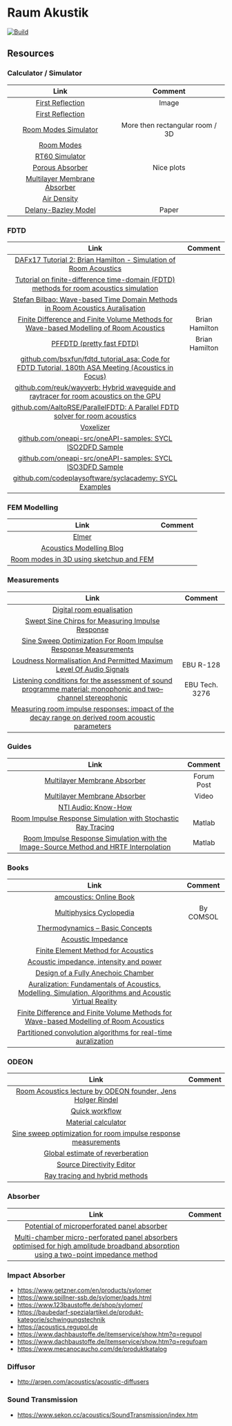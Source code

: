 # Raum Akustik

[![Build](https://github.com/tobanteAudio/RaumAkustik/actions/workflows/build.yml/badge.svg)](https://github.com/tobanteAudio/RaumAkustik/actions/workflows/build≈.yml)

## Resources

### Calculator / Simulator

|                                                     Link                                                     |             Comment             |
| :----------------------------------------------------------------------------------------------------------: | :-----------------------------: |
| [First Reflection](https://www.audiosciencereview.com/forum/index.php?attachments/1611427198529-gif.107974/) |              Image              |
|                    [First Reflection](https://www.acoustic.ua/forms/calculator4.en.html#)                    |                                 |
|                              [Room Modes Simulator](https://roomresponse.com/)                               | More then rectangular room / 3D |
|                               [Room Modes](https://amcoustics.com/tools/amroc)                               |                                 |
|                        [RT60 Simulator](https://amcoustics.com/tools/amrev/#/diagram)                        |                                 |
|                 [Porous Absorber](http://www.whealy.com/acoustics/PA_Calculator/index.html)                  |           Nice plots            |
|                  [Multilayer Membrane Absorber](http://www.acousticmodelling.com/multi.php)                  |                                 |
|                      [Air Density](https://www.omnicalculator.com/physics/air-density)                       |                                 |
|                [Delany-Bazley Model](https://www.ripublication.com/ijaer21/ijaerv16n4_14.pdf)                |              Paper              |

### FDTD

|                                                                                       Link                                                                                        |    Comment     |
| :-------------------------------------------------------------------------------------------------------------------------------------------------------------------------------: | :------------: |
|                                  [DAFx17 Tutorial 2: Brian Hamilton - Simulation of Room Acoustics](https://www.youtube.com/watch?v=40xOisX2LAI)                                  |                |
|                       [Tutorial on finite-difference time-domain (FDTD) methods for room acoustics simulation](https://www.youtube.com/watch?v=xgJJwmrX568)                       |                |
|                            [Stefan Bilbao: Wave-based Time Domain Methods in Room Acoustics Auralisation](https://www.youtube.com/watch?v=NpTe4bxH8DI)                            |                |
|              [Finite Difference and Finite Volume Methods for Wave-based Modelling of Room Acoustics](https://www.brianhamilton.co/thesis/hamilton2016phdthesis.pdf)              | Brian Hamilton |
|                                                           [PFFDTD (pretty fast FDTD)](https://github.com/bsxfun/pffdtd)                                                           | Brian Hamilton |
|                [github.com/bsxfun/fdtd_tutorial_asa: Code for FDTD Tutorial, 180th ASA Meeting (Acoustics in Focus)](https://github.com/bsxfun/fdtd_tutorial_asa)                 |                |
|                             [github.com/reuk/wayverb: Hybrid waveguide and raytracer for room acoustics on the GPU](https://github.com/reuk/wayverb)                              |                |
|                              [github.com/AaltoRSE/ParallelFDTD: A Parallel FDTD solver for room acoustics](https://github.com/AaltoRSE/ParallelFDTD)                              |                |
|                                                                [Voxelizer](https://github.com/AaltoRSE/Voxelizer)                                                                 |                |
| [github.com/oneapi-src/oneAPI-samples: SYCL ISO2DFD Sample](https://github.com/oneapi-src/oneAPI-samples/tree/master/DirectProgramming/C%2B%2BSYCL/StructuredGrids/iso2dfd_dpcpp) |                |
| [github.com/oneapi-src/oneAPI-samples: SYCL ISO3DFD Sample](https://github.com/oneapi-src/oneAPI-samples/tree/master/DirectProgramming/C%2B%2BSYCL/StructuredGrids/iso3dfd_dpcpp) |                |
|                                     [github.com/codeplaysoftware/syclacademy: SYCL Examples](https://github.com/codeplaysoftware/syclacademy)                                     |                |

### FEM Modelling

|                                         Link                                         | Comment |
| :----------------------------------------------------------------------------------: | :-----: |
|                    [Elmer](https://github.com/ElmerCSC/elmerfem)                     |         |
| [Acoustics Modelling Blog](https://computational-acoustics.gitlab.io/website/posts/) |         |
|     [Room modes in 3D using sketchup and FEM](https://blog.kaistale.com/?p=1768)     |         |

### Measurements

|                                                                                   Link                                                                                   |    Comment     |
| :----------------------------------------------------------------------------------------------------------------------------------------------------------------------: | :------------: |
|                                   [Digital room equalisation](http://www.audiosignal.co.uk/Resources/Digital_room_equalisation_A4.pdf)                                   |                |
|                        [Swept Sine Chirps for Measuring Impulse Response](https://thinksrs.com/downloads/pdfs/applicationnotes/SR1_SweptSine.pdf)                        |                |
|                           [Sine Sweep Optimization For Room Impulse Response Measurements](https://odeon.dk/pdf/fa2020_sweepoptimization.pdf)                            |                |
|                                [Loudness Normalisation And Permitted Maximum Level Of Audio Signals](https://tech.ebu.ch/docs/r/r128.pdf)                                |   EBU R-128    |
|        [Listening conditions for the assessment of sound programme material: monophonic and two–channel stereophonic](https://tech.ebu.ch/docs/tech/tech3276.pdf)        | EBU Tech. 3276 |
| [Measuring room impulse responses: impact of the decay range on derived room acoustic parameters](https://pure.tue.nl/ws/portalfiles/portal/3477262/352481346918469.pdf) |                |

### Guides

|                                                                                                         Link                                                                                                         |  Comment   |
| :------------------------------------------------------------------------------------------------------------------------------------------------------------------------------------------------------------------: | :--------: |
|                                      [Multilayer Membrane Absorber](https://gearspace.com/board/bass-traps-acoustic-panels-foam-etc/743040-tims-limp-mass-bass-absorbers.html)                                       | Forum Post |
|                                                                     [Multilayer Membrane Absorber](https://www.youtube.com/watch?v=WqnA4qpaaNQ)                                                                      |   Video    |
|                                                                         [NTI Audio: Know-How](https://www.nti-audio.com/en/support/know-how)                                                                         |            |
|                       [Room Impulse Response Simulation with Stochastic Ray Tracing](https://de.mathworks.com/help/audio/ug/room-impulse-response-simulation-with-stochastic-ray-tracing.html)                       |   Matlab   |
| [Room Impulse Response Simulation with the Image-Source Method and HRTF Interpolation](https://de.mathworks.com/help/audio/ug/room-impulse-response-simulation-with-image-source-method-and-hrtf-interpolation.html) |   Matlab   |

### Books

|                                                                                Link                                                                                 |  Comment  |
| :-----------------------------------------------------------------------------------------------------------------------------------------------------------------: | :-------: |
|                                                 [amcoustics: Online Book](https://amcoustics.com/articles/thesis/1)                                                 |           |
|                                                   [Multiphysics Cyclopedia](https://www.comsol.com/multiphysics)                                                    | By COMSOL |
|                          [Thermodynamics – Basic Concepts](https://durhamcollege.ca/wp-content/uploads/Thermodynamics-Basic-Concepts.pdf)                           |           |
|                                [Acoustic Impedance](https://www4.uwsp.edu/physastr/kmenning/Phys115/Link5-09_acoustic_impedance.pdf)                                |           |
|                     [Finite Element Method for Acoustics](https://citeseerx.ist.psu.edu/viewdoc/download?doi=10.1.1.740.4745&rep=rep1&type=pdf)                     |           |
|                       [Acoustic impedance, intensity and power](https://www.animations.physics.unsw.edu.au/jw/sound-impedance-intensity.htm)                        |           |
|                               [Design of a Fully Anechoic Chamber](http://www.diva-portal.org/smash/get/diva2:893785/FULLTEXT01.pdf)                                |           |
| [Auralization: Fundamentals of Acoustics, Modelling, Simulation, Algorithms and Acoustic Virtual Reality](https://link.springer.com/book/10.1007/978-3-540-48830-9) |           |
|       [Finite Difference and Finite Volume Methods for Wave-based Modelling of Room Acoustics](https://www.brianhamilton.co/thesis/hamilton2016phdthesis.pdf)       |           |
|                 [Partitioned convolution algorithms for real-time auralization](https://publications.rwth-aachen.de/record/466561/files/466561.pdf)                 |           |

### ODEON

|                                                     Link                                                      | Comment |
| :-----------------------------------------------------------------------------------------------------------: | :-----: |
|  [Room Acoustics lecture by ODEON founder, Jens Holger Rindel](https://www.youtube.com/watch?v=uHVFKQpNeR8)   |         |
|                         [Quick workflow](https://www.youtube.com/watch?v=3KLlwNMWGVc)                         |         |
|                      [Material calculator](https://www.youtube.com/watch?v=akXHdQy78mI)                       |         |
| [Sine sweep optimization for room impulse response measurements](https://www.youtube.com/watch?v=sD8hrVots2Q) |         |
|                [Global estimate of reverberation](https://www.youtube.com/watch?v=hJyaBBuaqKM)                |         |
|                   [Source Directivity Editor](https://www.youtube.com/watch?v=w2G1BqO53Qw)                    |         |
|                 [Ray tracing and hybrid methods](https://www.youtube.com/watch?v=vkDHgH00MFQ)                 |         |

### Absorber

|                                                                                                    Link                                                                                                    | Comment |
| :--------------------------------------------------------------------------------------------------------------------------------------------------------------------------------------------------------: | :-----: |
|                                                          [Potential of microperforated panel absorber](https://hal.science/hal-04161348/document)                                                          |         |
| [Multi-chamber micro-perforated panel absorbers optimised for high amplitude broadband absorption using a two-point impedance method](https://www.sciencedirect.com/science/article/pii/S0022460X22007106) |         |

### Impact Absorber

- <https://www.getzner.com/en/products/sylomer>
- <https://www.spillner-ssb.de/sylomer/pads.html>
- <https://www.123baustoffe.de/shop/sylomer/>
- <https://baubedarf-spezialartikel.de/produkt-kategorie/schwingungstechnik>
- <https://acoustics.regupol.de>
- <https://www.dachbaustoffe.de/itemservice/show.htm?q=regupol>
- <https://www.dachbaustoffe.de/itemservice/show.htm?q=regufoam>
- <https://www.mecanocaucho.com/de/produktkatalog>

### Diffusor

- <http://arqen.com/acoustics/acoustic-diffusers>

### Sound Transmission

- <https://www.sekon.cc/acoustics/SoundTransmission/index.htm>

